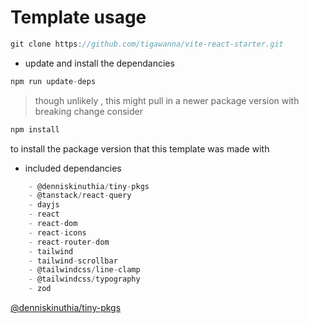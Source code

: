 # Template usage 
 ```ts
 git clone https://github.com/tigawanna/vite-react-starter.git
 ```

- update and install the dependancies
```ts
npm run update-deps
```
> though unlikely , this might pull in a newer package version with breaking change
consider 
```ts
npm install 
```
to install the package version that this template was made with


- included dependancies
```ts
    - @denniskinuthia/tiny-pkgs    
    - @tanstack/react-query
    - dayjs
    - react
    - react-dom
    - react-icons
    - react-router-dom
    - tailwind
    - tailwind-scrollbar
    - @tailwindcss/line-clamp
    - @tailwindcss/typography
    - zod

```
[@denniskinuthia/tiny-pkgs](https://www.npmjs.com/package/@denniskinuthia/tiny-pkgs)
